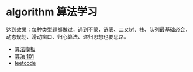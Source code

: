 # algorithm 算法学习

达到效果：每种类型题都做过，遇到不蒙，链表、二叉树、栈、队列最基础必会，动态规划、滑动窗口、归心算法、递归思想也要思路。

- [算法模板](https://github.com/greyireland/algorithm-pattern)
- [算法 101](https://101.zoo.team)
- [leetcode](https://leetcode-cn.com/)
